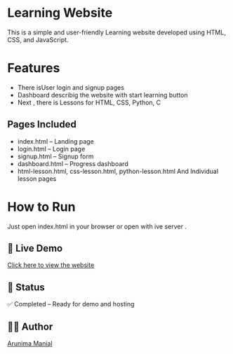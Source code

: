 # Learning  Website 

This is a simple and user-friendly Learning website developed  using HTML, CSS, and JavaScript.

# Features
- There isUser login and signup pages
- Dashboard  describig the website with start learning button
- Next , there is Lessons for HTML, CSS, Python, C

##  Pages Included
- index.html – Landing page
- login.html – Login page
- signup.html – Signup form
- dashboard.html – Progress dashboard
- html-lesson.html, css-lesson.html, python-lesson.html And   Individual lesson pages

# How to Run
Just open index.html in your browser or open with ive server .
## 🔗 Live Demo
[Click here to view the website](https://arunima-manilal.github.io/Learning-Website/)


## 📌 Status
✅ Completed – Ready for demo and hosting

## 👩‍💻 Author
[Arunima Manial](https://github.com/Arunima-Manilal)

